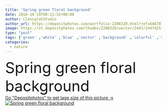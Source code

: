 ```yaml
---
title: 'Spring green floral background'
date: 2018-10-19T08:11:52+00:00
author: ClassyCatStudio
author_url: https://depositphotos.com/portfolio-2208320.html?ref=64678756
image: https://st.depositphotos.com/thumbs/2208320/vector/2447/24474251/api_thumb_450.jpg?forcejpeg=true
type: "post"
tags: ['green' ,'white' ,'blue' ,'vector' ,'background' ,'colorful' ,'vibrant' ,'graphic' ,'illustration' ,'design' ,'space' ,'transparent' ,'decoration' ,'art' ,'season' ,'summer' ,'beauty' ,'nature' ,'spring' ,'fresh' ,'growth' ,'leaf' ,'abstract' ,'plant' ,'floral' ,'flower' ,'light' ,'pattern' ,'silhouette' ,'style' ,'vintage' ,'ornament' ,'modern' ,'pink' ,'inspiration' ,'creative' ,'concept' ,'blank' ,'forest' ,'clean' ,'template' ,'trendy' ,'collection' ,'Butterfly' ,'sketch' ,'composition' ,'bubble' ,'bored' ]
categories: 
  - nature
---
```

<div aling="center">
            <font size="60"> Spring green floral background</font>   
</div>
<div>
    <a href='https://st.depositphotos.com/thumbs/2208320/vector/2447/24474251/api_thumb_450.jpg?forcejpeg=true?ref=64678756' target=_blank > Go "Depositphotos" to get lage size of this picture ->
        <img href='https://st.depositphotos.com/thumbs/2208320/vector/2447/24474251/api_thumb_450.jpg?forcejpeg=true?ref=64678756' src='https://st.depositphotos.com/2208320/2447/v/950/depositphotos_24474251-stock-illustration-spring-green-floral-background.jpg?forcejpeg=true' alt='Spring green floral background' >
    </a>
</div>
